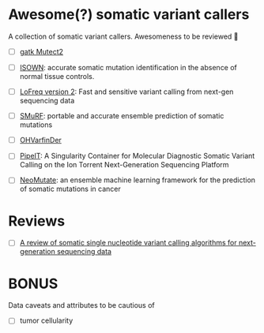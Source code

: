 # Awesome(?) somatic variant callers
A collection of somatic variant callers. Awesomeness to be reviewed 🧐

- [ ] [gatk Mutect2](https://gatkforums.broadinstitute.org/gatk/discussion/24057/how-to-call-somatic-mutations-using-gatk4-mutect2#latest)
- [ ] [ISOWN](https://github.com/ikalatskaya/ISOWN): accurate somatic mutation identification in the absence of normal tissue controls.
- [ ] [LoFreq version 2](https://csb5.github.io/lofreq/): Fast and sensitive variant calling from next-gen sequencing data
- [ ] [SMuRF](https://academic.oup.com/bioinformatics/advance-article/doi/10.1093/bioinformatics/btz018/5288515): portable and accurate ensemble prediction of somatic mutations
- [ ] [OHVarfinDer](https://github.com/takumorizo/OHVarfinDerstars)
- [ ] [PipeIT](https://jmd.amjpathol.org/article/S1525-1578(18)30338-6/fulltext): A Singularity Container for Molecular Diagnostic Somatic Variant Calling on the Ion Torrent Next-Generation Sequencing Platform
- [ ] [NeoMutate](https://link.sprnger.com/article/10.1186/s12920-019-0508-5): an ensemble machine learning framework for the prediction of somatic mutations in cancer


# Reviews

- [ ] [A review of somatic single nucleotide variant calling algorithms for next-generation sequencing data](https://www.semanticscholar.org/paper/A-review-of-somatic-single-nucleotide-variant-for-Xu/81b4246c90c3c8036ff719b9d4c3d5e83fbb32dc)


# BONUS
Data caveats and attributes to be cautious of
- [ ] tumor cellularity 
